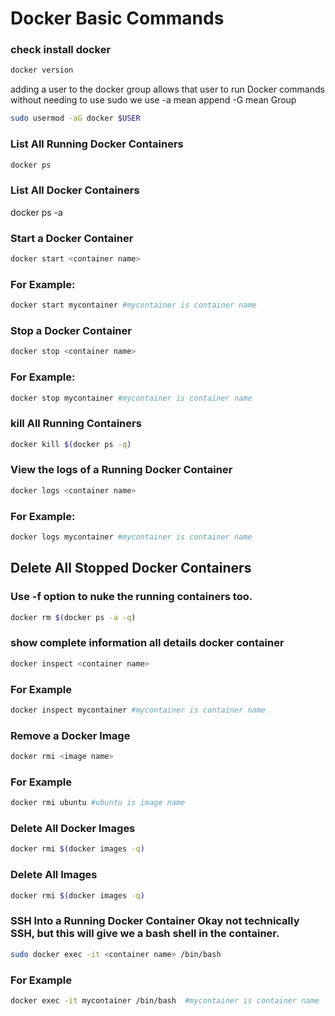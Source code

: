 # Docker Basic Commands

### check install docker
```sh
docker version
```
adding a user to the docker group allows that user to run Docker commands without needing to use sudo we use -a mean append -G mean Group
```sh
sudo usermod -aG docker $USER
```

### List All Running Docker Containers 
```sh
docker ps 
```
### List All Docker Containers 
docker ps -a 

### Start a Docker Container 
```sh
docker start <container name> 
```
### For Example:
```sh
docker start mycontainer #mycontainer is container name
```

### Stop a Docker Container 
```sh
docker stop <container name> 
```

### For Example:
```sh
docker stop mycontainer #mycontainer is container name
```

### kill All Running Containers 
```sh
docker kill $(docker ps -q) 
```

### View the logs of a Running Docker Container 
```sh
docker logs <container name>
```

### For Example:
```sh
docker logs mycontainer #mycontainer is container name
```

## Delete All Stopped Docker Containers 
### Use -f option to nuke the running containers too. 
```sh
docker rm $(docker ps -a -q) 
```
### show complete information all details docker container
```sh
docker inspect <container name>
```
### For Example
```sh
docker inspect mycontainer #mycontainer is container name
```

### Remove a Docker Image 
```sh
docker rmi <image name> 
```

### For Example 
```sh
docker rmi ubuntu #ubuntu is image name
```

### Delete All Docker Images 
```sh
docker rmi $(docker images -q) 
```

### Delete All Images 
```sh
docker rmi $(docker images -q) 
```

### SSH Into a Running Docker Container Okay not technically SSH, but this will give we a bash shell in the container. 
```sh
sudo docker exec -it <container name> /bin/bash
```
### For Example 
```sh
docker exec -it mycontainer /bin/bash  #mycontainer is container name
```
